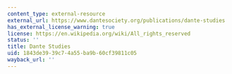 ```yaml
---
content_type: external-resource
external_url: https://www.dantesociety.org/publications/dante-studies
has_external_license_warning: true
license: https://en.wikipedia.org/wiki/All_rights_reserved
status: ''
title: Dante Studies
uid: 1843de39-39c7-4a55-ba9b-60cf39811c05
wayback_url: ''
---
```

